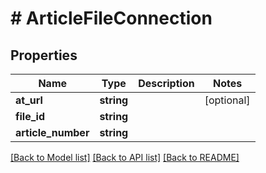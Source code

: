 # # ArticleFileConnection

## Properties

Name | Type | Description | Notes
------------ | ------------- | ------------- | -------------
**at_url** | **string** |  | [optional]
**file_id** | **string** |  |
**article_number** | **string** |  |

[[Back to Model list]](../../README.md#models) [[Back to API list]](../../README.md#endpoints) [[Back to README]](../../README.md)
